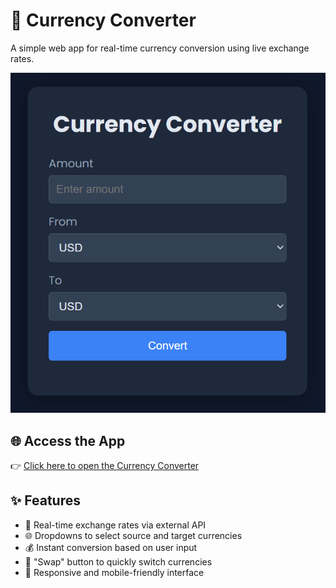 # 💱 Currency Converter

A simple web app for real-time currency conversion using live exchange rates.

![Screenshot of App](./images/displayOfApp.png)

## 🌐 Access the App

👉 [Click here to open the Currency Converter](https://currency-converter-nine-weld-67.vercel.app/)

## ✨ Features

- 🔄 Real-time exchange rates via external API  
- 🌐 Dropdowns to select source and target currencies  
- 💰 Instant conversion based on user input  
- 🔁 "Swap" button to quickly switch currencies  
- 📱 Responsive and mobile-friendly interface  
